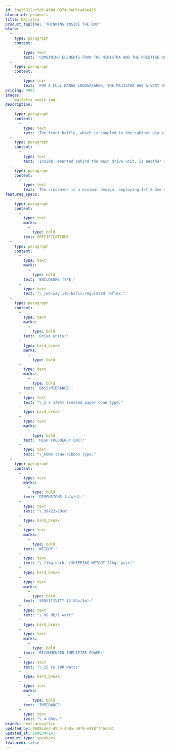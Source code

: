 ```yaml
---
id: 14e36322-c5c6-46bd-8974-3e06ca49e415
blueprint: products
title: Majistra
product_tagline: 'THINKING INSIDE THE BOX'
blurb:
  -
    type: paragraph
    content:
      -
        type: text
        text: 'COMBINING ELEMENTS FROM THE MINISTRA AND THE PRESTIGE ULTIMATUM XLS MODEL, THE MAJISTRA IS A 2-WAY BOOKSHELF DESIGN INCORPORATING A 60MM TRUE RIBBON TWEETER, AND TWO 170MM BASS/MIDRANGE DRIVE UNITS.'
  -
    type: paragraph
    content:
      -
        type: text
        text: 'FOR A FULL RANGE LOUDSPEAKER, THE MAJISTRA HAS A VERY SMALL FOOTPRINT AND CAN BE EASILY ACCOMMODATED IN COMPACT SPACES. COMBINING STUNNING BASS POWER WITH DELICACY, IT DELIVERS A COMPREHENSIVE DEPICTION OF ALL TYPES OF MUSIC'
pricing: 4995
images:
  - majistra_angle.jpg
description:
  -
    type: paragraph
    content:
      -
        type: text
        text: 'The front baffle, which is coupled to the cabinet via a polyethylene membrane, houses the ribbon tweeter and a 170mm drive unit handling bass and midrange frequencies.'
  -
    type: paragraph
    content:
      -
        type: text
        text: 'Inside, mounted behind the main drive unit, is another identical unit. The space between these units is sealed, in iso-baric configuration. This form of bass loading delivers surprisingly deep and controlled bass performance from such a compact enclosure'
  -
    type: paragraph
    content:
      -
        type: text
        text: 'The crossover is a minimal design, employing 1st & 2nd order slopes. The crossover components are all hard-wired, with point-to-point connections to maximise integrity. The crossover components are of premium audiophile quality and include high voltage polypropylene capacitors and low loss air-cored inductors.'
features_specs:
  -
    type: paragraph
    content:
      -
        type: text
        marks:
          -
            type: bold
        text: SPECIFICATIONS
  -
    type: paragraph
    content:
      -
        type: text
        marks:
          -
            type: bold
        text: 'ENCLOSURE TYPE:'
      -
        type: text
        text: "\_Two-way Iso-baric/regulated reflex."
  -
    type: paragraph
    content:
      -
        type: text
        marks:
          -
            type: bold
        text: 'Drive units:'
      -
        type: hard_break
        marks:
          -
            type: bold
      -
        type: text
        marks:
          -
            type: bold
        text: 'BASS/MIDRANGE:'
      -
        type: text
        text: "\_2 x 170mm treated paper cone type."
      -
        type: hard_break
      -
        type: text
        marks:
          -
            type: bold
        text: 'HIGH FREQUENCY UNIT:'
      -
        type: text
        text: "\_60mm true-ribbon type."
  -
    type: paragraph
    content:
      -
        type: text
        marks:
          -
            type: bold
        text: 'DIMENSIONS (h/w/d):'
      -
        type: text
        text: "\_38x22x29cm"
      -
        type: hard_break
      -
        type: text
        marks:
          -
            type: bold
        text: 'WEIGHT:'
      -
        type: text
        text: "\_11kg each. (SHIPPING WEIGHT 28kg: pair)"
      -
        type: hard_break
      -
        type: text
        marks:
          -
            type: bold
        text: 'SENSITIVITY (2.83v/1m):'
      -
        type: text
        text: "\_88 dB/1 watt"
      -
        type: hard_break
      -
        type: text
        marks:
          -
            type: bold
        text: 'RECOMMENDED AMPLIFIER POWER:'
      -
        type: text
        text: "\_25 to 100 watts"
      -
        type: hard_break
      -
        type: text
        marks:
          -
            type: bold
        text: 'IMPEDANCE:'
      -
        type: text
        text: "\_4 Ohms."
brands: neat-acoustics
updated_by: 9689cde4-d9c4-4a0a-a0f0-e088ff46ca01
updated_at: 1688347147
product_type: speakers
featured: false
---
```

